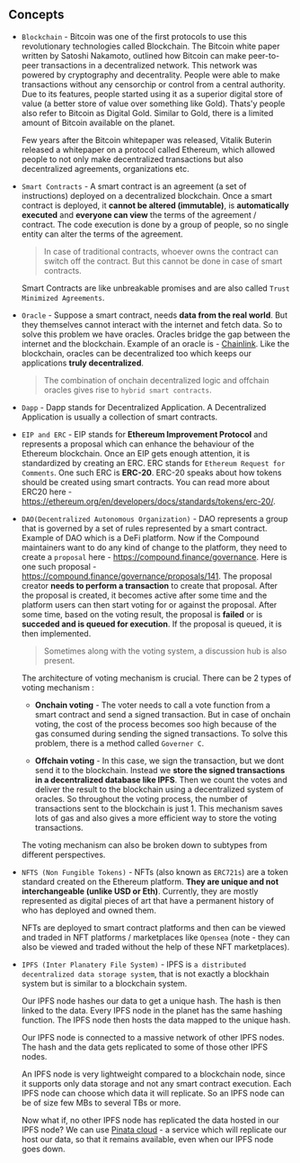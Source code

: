 ## Concepts

+ `Blockchain` - Bitcoin was one of the first protocols to use this revolutionary technologies called Blockchain. The Bitcoin white paper written by Satoshi Nakamoto, outlined how Bitcoin can make peer-to-peer transactions in a decentralized network. This network was powered by cryptography and decentrality. People were able to make transactions without any censorchip or control from a central authority. Due to its features, people started using it as a superior digital store of value (a better store of value over something like Gold). Thats'y people also refer to Bitcoin as Digital Gold. Similar to Gold, there is a limited amount of Bitcoin available on the planet.

    Few years after the Bitcoin whitepaper was released, Vitalik Buterin released a whitepaper on a protocol called Ethereum, which allowed people to not only make decentralized transactions but also decentralized agreements, organizations etc.

+ `Smart Contracts` - A smart contract is an agreement (a set of instructions) deployed on a decentralized blockchain. Once a smart contract is deployed, it **cannot be altered (immutable)**, is **automatically executed** and **everyone can view** the terms of the agreement / contract. The code execution is done by a group of people, so no single entity can alter the terms of the agreement.

    > In case of traditional contracts, whoever owns the contract can switch off the contract. But this cannot be done in case of smart contracts.

    Smart Contracts are like unbreakable promises and are also called `Trust Minimized Agreements`.

+ `Oracle` - Suppose a smart contract, needs **data from the real world**. But they themselves cannot interact with the internet and fetch data. So to solve this problem we have oracles. Oracles bridge the gap between the internet and the blockchain. Example of an oracle is - [Chainlink](https://chain.link/). Like the blockchain, oracles can be decentralized too which keeps our applications **truly decentralized**.

    > The combination of onchain decentralized logic and offchain oracles gives rise to `hybrid smart contracts`.

+ `Dapp` - Dapp stands for Decentralized Application. A Decentralized Application is usually a collection of smart contracts.

+ `EIP and ERC` - EIP stands for **Ethereum Improvement Protocol** and represents a proposal which can enhance the behaviour of the Ethereum blockchain. Once an EIP gets enough attention, it is standardized by creating an ERC. ERC stands for `Ethereum Request for Comments`. One such ERC is **ERC-20**. ERC-20 speaks about how tokens should be created using smart contracts. You can read more about ERC20 here - https://ethereum.org/en/developers/docs/standards/tokens/erc-20/.

+ `DAO(Decentralized Autonomous Organization)` - DAO represents a group that is governed by a set of rules represented by a smart contract. Example of DAO which is a DeFi platform. Now if the Compound maintainers want to do any kind of change to the platform, they need to create a `proposal` here - https://compound.finance/governance. Here is one such proposal - https://compound.finance/governance/proposals/141. The proposal creator **needs to perform a transaction** to create that proposal. After the proposal is created, it becomes active after some time and the platform users can then start voting for or against the proposal. After some time, based on the voting result, the proposal is **failed** or is **succeded and is queued for execution**. If the proposal is queued, it is then implemented.
    > Sometimes along with the voting system, a discussion hub is also present.

    The architecture of voting mechanism is crucial. There can be 2 types of voting mechanism :

    - **Onchain voting** - The voter needs to call a vote function from a smart contract and send a signed transaction. But in case of onchain voting, the cost of the process becomes soo high because of the gas consumed during sending the signed transactions. To solve this problem, there is a method called `Governer C`.

    - **Offchain voting** - In this case, we sign the transaction, but we dont send it to the blockchain. Instead we **store the signed transactions in a decentralized database like IPFS**. Then we count the votes and deliver the result to the blockchain using a decentralized system of oracles. So throughout the voting process, the number of transactions sent to the blockchain is just 1. This mechanism saves lots of gas and also gives a more efficient way to store the voting transactions.

    The voting mechanism can also be broken down to subtypes from different perspectives.

    

+ `NFTS (Non Fungible Tokens)` - NFTs (also known as `ERC721s`) are a token standard created on the Ethereum platform. **They are unique and not interchangeable (unlike USD or Eth)**. Currently, they are mostly represented as digital pieces of art that have a permanent history of who has deployed and owned them.

    NFTs are deployed to smart contract platforms and then can be viewed and traded in NFT platforms / marketplaces like `Opensea` (note - they can also be viewed and traded without the help of these NFT marketplaces).

+ `IPFS (Inter Planatery File System)` - IPFS is `a distributed decentralized data storage system`, that is not exactly a blockhain system but is similar to a blockchain system.

    Our IPFS node hashes our data to get a unique hash. The hash is then linked to the data. Every IPFS node in the planet has the same hashing function. The IPFS node then hosts the data mapped to the unique hash.

    Our IPFS node is connected to a massive network of other IPFS nodes. The hash and the data gets replicated to some of those other IPFS nodes.

    An IPFS node is very lightweight compared to a blockchain node, since it supports only data storage and not any smart contract execution. Each IPFS node can choose which data it will replicate. So an IPFS node can be of size few MBs to several TBs or more.

    Now what if, no other IPFS node has replicated the data hosted in our IPFS node? We can use [Pinata cloud](https://www.pinata.cloud) - a service which will replicate our host our data, so that it remains available, even when our IPFS node goes down.

